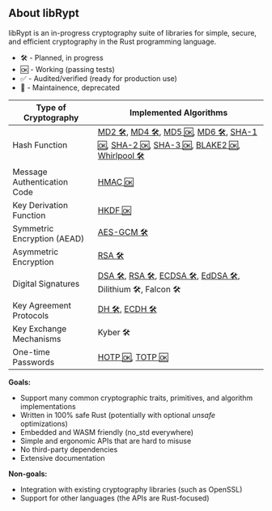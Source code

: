 ## About libRypt
libRypt is an in-progress cryptography suite of libraries for simple, secure, and efficient cryptography in the Rust programming language.

* 🛠️ - Planned, in progress
* 🆗 - Working (passing tests)
* ✅ - Audited/verified (ready for production use)
* 🚧 - Maintainence, deprecated

| **Type of Cryptography**                      | **Implemented Algorithms** |
|-----------------------------------------------|----------------------------|
| Hash Function                                 | [MD2 🛠️](https://www.github.com/librypt/librypt-hash-md2), [MD4 🛠️](https://www.github.com/librypt/librypt-hash-md4), [MD5 🆗](https://www.github.com/librypt/librypt-hash-md5), [MD6 🛠️](https://www.github.com/librypt/librypt-hash-md6), [SHA-1 🆗](https://www.github.com/librypt/librypt-hash-sha1), [SHA-2 🆗](https://www.github.com/librypt/librypt-hash-sha2), [SHA-3 🆗](https://www.github.com/librypt/librypt-hash-sha3), [BLAKE2 🆗](https://www.github.com/librypt/librypt-hash-blake2), [Whirlpool 🛠️](https://www.github.com/librypt/librypt-hash-whirlpool) |
| Message Authentication Code                   | [HMAC 🆗](https://www.github.com/librypt/librypt-mac-hmac)                      |
| Key Derivation Function                       | [HKDF 🆗](https://www.github.com/librypt/librypt-kdf-hkdf)    |
| Symmetric Encryption (AEAD)                   | [AES-GCM 🛠️](https://www.github.com/librypt/librypt-aead-aes) |
| Asymmetric Encryption                         | [RSA 🛠️](https://www.github.com/librypt/librypt-aea-rsa)      |
| Digital Signatures                            | [DSA 🛠️](https://www.github.com/librypt/librypt-signature-dsa), [RSA 🛠️](https://www.github.com/librypt/librypt-signature-rsa), [ECDSA 🛠️](https://www.github.com/librypt/librypt-signature-ecdsa), [EdDSA 🛠️](https://www.github.com/librypt/librypt-signature-eddsa), Dilithium 🛠️, Falcon 🛠️ |
| Key Agreement Protocols                       | [DH 🛠️](https://www.github.com/librypt/librypt-kap-dh), [ECDH 🛠️](https://www.github.com/librypt/librypt-kap-ecdh) |
| Key Exchange Mechanisms                       | Kyber 🛠️ |
| One-time Passwords                            | [HOTP 🆗](https://www.github.com/librypt/librypt-hotp), [TOTP 🆗](https://www.github.com/librypt/librypt-totp) |

**Goals:**
* Support many common cryptographic traits, primitives, and algorithm implementations
* Written in 100% safe Rust (potentially with optional *unsafe* optimizations)
* Embedded and WASM friendly (no_std everywhere)
* Simple and ergonomic APIs that are hard to misuse
* No third-party dependencies
* Extensive documentation

**Non-goals:**
* Integration with existing cryptography libraries (such as OpenSSL)
* Support for other languages (the APIs are Rust-focused)

